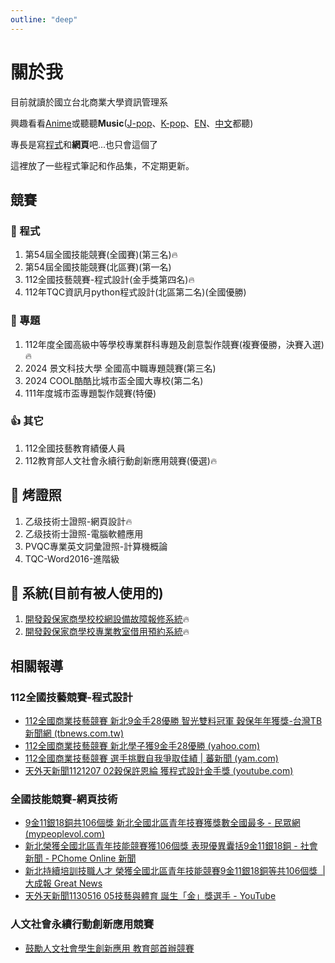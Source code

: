 ```yaml
---
outline: "deep"
---
```


# 關於我

目前就讀於國立台北商業大學資訊管理系

興趣看看[Anime](https://www.youtube.com/watch?v=2QDwgqMKk5w)或聽聽**Music**([J-pop](https://www.youtube.com/watch?v=H88kps8X4Mk)、[K-pop](https://www.youtube.com/watch?v=Km71Rr9K-Bw)、[E](https://www.youtube.com/watch?v=hBp4dgE7Bho)[N](https://www.youtube.com/watch?v=2ZBtPf7FOoM)、[中文](https://www.youtube.com/watch?v=sHD_z90ZKV0&pp=ygUP5ZGo5p2w5YCr56i76aaZ)都聽)

專長是寫[程式](https://d1dwq032kyr03c.cloudfront.net/upload/images/20230308/2015530772u2KtINPD.png)和**網頁**吧...也只會這個了

這裡放了一些程式筆記和作品集，不定期更新。

## 競賽
### 🐛 程式
1. 第54屆全國技能競賽(全國賽)(第三名)🔥
2. 第54屆全國技能競賽(北區賽)(第一名)
3. 112全國技藝競賽-程式設計(金手獎第四名)🔥
4. 112年TQC資訊月python程式設計(北區第二名)(全國優勝)
    
### 🎉 專題
1.  112年度全國高級中等學校專業群科專題及創意製作競賽(複賽優勝，決賽入選)🔥
2.  2024 景文科技大學 全國高中職專題競賽(第三名)
3.  2024 COOL酷酷比城市盃全國大專校(第二名)
4.  111年度城市盃專題製作競賽(特優)

### 👍 其它
1.  112全國技藝教育績優人員
2.  112教育部人文社會永續行動創新應用競賽(優選)🔥

## 🧯 烤證照
1. 乙级技術士證照-網頁設計🔥
2. 乙级技術士證照-電腦軟體應用
3. PVQC專業英文詞彙證照-計算機概論
4. TQC-Word2016-進階級
   
## 🔧 系統(目前有被人使用的)
1.  [開發穀保家商學校校網設備故障報修系統](https://repair.kpvs.ntpc.edu.tw/repair-system/)🔥
2.  [開發穀保家商學校專業教室借用預約系統](https://repair.kpvs.ntpc.edu.tw/booking-system-frontend/)🔥

## 相關報導

### 112全國技藝競賽-程式設計
- [112全國商業技藝競賽 新北9金手28優勝 智光雙料冠軍 穀保年年獲獎-台灣TB新聞網 (tbnews.com.tw)](https://tbnews.com.tw/general/20231205-30546.html)
- [112全國商業技藝競賽 新北學子獲9金手28優勝 (yahoo.com)](https://tw.news.yahoo.com/112%E5%85%A8%E5%9C%8B%E5%95%86%E6%A5%AD%E6%8A%80%E8%97%9D%E7%AB%B6%E8%B3%BD-%E6%96%B0%E5%8C%97%E5%AD%B8%E5%AD%90%E7%8D%B29%E9%87%91%E6%89%8B28%E5%84%AA%E5%8B%9D-060000626.html)
- [112全國商業技藝競賽 選手挑戰自我爭取佳績 | 蕃新聞 (yam.com)](https://n.yam.com/Article/20231205381669)
- [天外天新聞1121207 02穀保許恩綸 獲程式設計金手獎 (youtube.com)](https://www.youtube.com/watch?v=qnCFC7J_CZo)

### 全國技能競賽-網頁技術
- [9金11銀18銅共106個獎 新北全國北區青年技賽獲獎數全國最多 - 民眾網 (mypeoplevol.com)](https://www.mypeoplevol.com/Article/70713)
- [新北榮獲全國北區青年技能競賽獲106個獎 表現優異囊括9金11銀18銅 - 社會新聞 - PChome Online 新聞](https://news.pchome.com.tw/society/twpowernews/20240409/index-17126477975461847002.html)
- [新北持續培訓技職人才 榮獲全國北區青年技能競賽9金11銀18銅等共106個獎  | 大成報 Great News](https://greatnews.com.tw/home/news_pagein.php?iType=1010&n_id=291098)
- [天外天新聞1130516 05技藝與體育 誕生「金」獎選手 - YouTube](https://www.youtube.com/watch?v=_le82MFKexw)

### 人文社會永續行動創新應用競賽
- [鼓勵人文社會學生創新應用 教育部首辦競賽](https://news.ltn.com.tw/news/life/breakingnews/4604885)